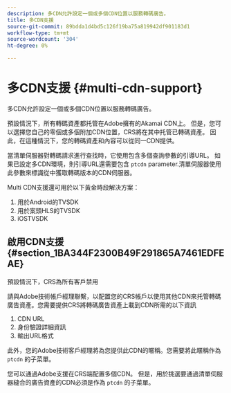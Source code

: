 ```yaml
---
description: 多CDN允許設定一個或多個CDN位置以服務轉碼廣告。
title: 多CDN支援
source-git-commit: 89bdda1d4bd5c126f19ba75a819942df901183d1
workflow-type: tm+mt
source-wordcount: '304'
ht-degree: 0%

---
```



# 多CDN支援 {#multi-cdn-support}

多CDN允許設定一個或多個CDN位置以服務轉碼廣告。

預設情況下，所有轉碼資產都托管在Adobe擁有的Akamai CDN上。 但是，您可以選擇您自己的零個或多個附加CDN位置，CRS將在其中托管已轉碼資產。 因此，在這種情況下，您的轉碼資產和內容可以從同一CDN提供。

當清單伺服器對轉碼請求進行查找時，它使用包含多個查詢參數的引導URL。 如果已設定多CDN環境，則引導URL還需要包含 `ptcdn` parameter.清單伺服器使用此參數來標識從中獲取轉碼版本的CDN伺服器。

Multi CDN支援還可用於以下黃金時段解決方案：

1. 用於Android的TVSDK
1. 用於案頭HLS的TVSDK
1. iOSTVSDK

## 啟用CDN支援 {#section_1BA344F2300B49F291865A7461EDFEAE}

預設情況下，CRS為所有客戶禁用

請與Adobe技術帳戶經理聯繫，以配置您的CRS帳戶以使用其他CDN來托管轉碼廣告資產。您需要提供CRS將轉碼廣告資產上載到CDN所需的以下資訊

1. CDN URL
1. 身份驗證詳細資訊
1. 輸出URL格式

此外，您的Adobe技術客戶經理將為您提供此CDN的暱稱。您需要將此暱稱作為 `ptcdn` 的子菜單。

您可以通過Adobe支援在CRS端配置多個CDN。 但是，用於挑選要通過清單伺服器縫合的廣告資產的CDN必須是作為 `ptcdn` 的子菜單。
